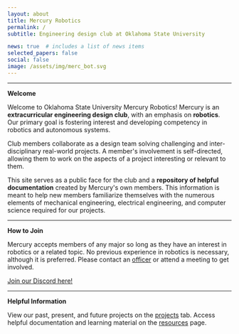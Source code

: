 ```yaml
---
layout: about
title: Mercury Robotics
permalink: /
subtitle: Engineering design club at Oklahoma State University

news: true  # includes a list of news items
selected_papers: false
social: false
image: /assets/img/merc_bot.svg
---
```

<hr>

<!-- <h2 style="color: var(--global-theme-color); font-weight: 400;">Hello!</h2> -->
**Welcome**

Welcome to Oklahoma State University Mercury Robotics! Mercury is an **extracurricular engineering design club**, with an emphasis on **robotics**. Our primary goal is fostering interest and developing competency in robotics and autonomous systems.

Club members collaborate as a design team solving challenging and inter-disciplinary real-world projects. A member's involvement is self-directed, allowing them to work on the aspects of a project interesting or relevant to them.

This site serves as a public face for the club and a **repository of helpful documentation** created by Mercury's own members. This information is meant to help new members familiarize themselves with the numerous elements of mechanical engineering, electrical engineering, and computer science required for our projects.

<!-- <h2 style="color: var(--global-theme-color); font-weight: 400;">Prospective Members</h2> -->
<hr>

**How to Join**


Mercury accepts members of any major so long as they have an interest in robotics or a related topic. No previous experience in robotics is necessary, although it is preferred. Please contact an [officer](/officers/) or attend a meeting to get involved.

<a href="https://discord.gg/twMakVJNQm">Join our Discord here!</a>

<!-- <h2 style="color: var(--global-theme-color); font-weight: 400;">Current Members</h2> -->
<hr>

**Helpful Information**

View our past, present, and future projects on the [projects](/projects/) tab. Access helpful documentation and learning material on the [resources](/resources/) page.
